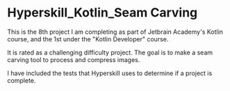 # Hyperskill_Kotlin_Seam Carving

This is the 8th project I am completing as part of Jetbrain Academy's Kotlin course, and the 1st under the "Kotlin Developer" course.

It is rated as a challenging difficulty project. The goal is to make a seam carving tool to process and compress images.

I have included the tests that Hyperskill uses to determine if a project is complete.
